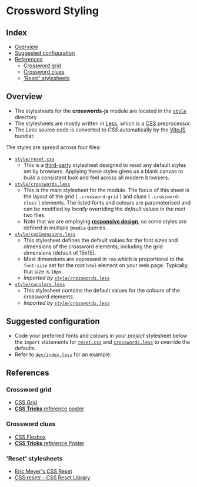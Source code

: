 # Crossword Styling <!-- omit from toc -->

## Index <!-- omit from toc -->

- [Overview](#overview)
- [Suggested configuration](#suggested-configuration)
- [References](#references)
  - [Crossword grid](#crossword-grid)
  - [Crossword clues](#crossword-clues)
  - ['Reset' stylesheets](#reset-stylesheets)

## Overview

- The stylesheets for the **crosswords-js** module are located in the [`style`][8] directory
- The stylesheets are mostly written in [Less][5], which is a [CSS][6] preprocessor.
- The _Less_ source code is converted to _CSS_ automatically by the [ViteJS][7] bundler.

The styles are spread across four files:

- [`style/reset.css`][9]
  - This is a [third-party][15] stylesheet designed to reset any default styles set by browsers. Applying these styles gives us a blank canvas to build a consistent look and feel across all modern browsers.
- [`style/crosswords.less`][10]
  - This is the main stylesheet for the module. The focus of this sheet is the layout of the _grid_ ( `.crossword-grid` ) and _clues_ ( `.crossword-clues` ) elements. The listed fonts and colours are parameterised and can be modified by _locally_ overriding the _default_ values in the next two files.
  - Note that we are employing [**responsive design**][14], so some styles are defined in multiple `@media` queries.
- [`style/cwdimensions.less`][11]
  - This stylesheet defines the default values for the font sizes and dimensions of the crossword elements, including the grid dimensions (default of 15x15).
  - Most dimensions are expressed in `rem` which is proportional to the `font-size` set for the root `html` element on your web page. Typically, that size is `16px`.
  - _Imported by [`style/crosswords.less`][10]_
- [`style/cwcolors.less`][12]
  - This stylesheet contains the default values for the colours of the crossword elements.
  - _Imported by [`style/crosswords.less`][10]_

## Suggested configuration

- Code your preferred fonts and colours in your _project_ stylesheet below the `import` statements for [`reset.css`][9] and [`crosswords.less`][10] to override the defaults.
- Refer to [`dev/index.less`][13] for an example.

## References

### Crossword grid

- [CSS Grid][1]
- [**CSS Tricks** reference poster][3]

### Crossword clues

- [CSS Flexbox][2]
- [**CSS Tricks** reference Poster][4]

### 'Reset' stylesheets

- [Eric Meyer's CSS Reset][15]
- [CSS:resetr - CSS Reset Library][16]

[1]: https://css-tricks.com/snippets/css/complete-guide-grid/
[2]: https://css-tricks.com/snippets/css/a-guide-to-flexbox/
[3]: ./img/css-grid-poster.png
[4]: ./img/css-flexbox-poster.png
[5]: https://lesscss.org/
[6]: https://developer.mozilla.org/en-US/docs/Learn/CSS/First_steps/What_is_CSS
[7]: ./vite.md
[8]: ../style/
[9]: ../style/reset.css
[10]: ../style/crosswords.less
[11]: ../style/cwdimensions.less
[12]: ../style/cwcolors.less
[13]: ../dev/index.less
[14]: https://developer.mozilla.org/en-US/docs/Learn/CSS/CSS_layout/Responsive_Design
[15]: http://meyerweb.com/eric/tools/css/reset/
[16]: https://perishablepress.com/cssresetr/
